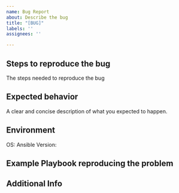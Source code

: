 ```yaml
---
name: Bug Report
about: Describe the bug
title: "[BUG]"
labels: ''
assignees: ''

---
```


## Steps to reproduce the bug
The steps needed to reproduce the bug

## Expected behavior
A clear and concise description of what you expected to happen.

## Environment
OS:
Ansible Version:

## Example Playbook reproducing the problem

## Additional Info
